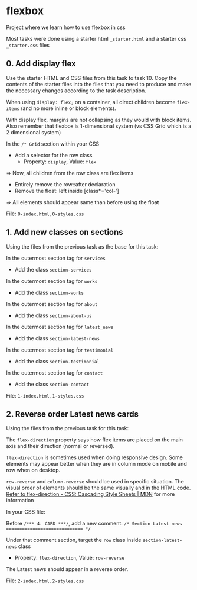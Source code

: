 # flexbox

Project where we learn how to use flexbox in css

Most tasks were done using a starter html `_starter.html` and a starter css `_starter.css` files


## 0. Add display flex
Use the starter HTML and CSS files from this task to task 10. Copy the contents of the starter files into the files that you need to produce and make the necessary changes according to the task description.

When using `display: flex;` on a container, all direct children become `flex-items` (and no more inline or block elements).

With display flex, margins are not collapsing as they would with block items. Also remember that flexbox is 1-dimensional system (vs CSS Grid which is a 2 dimensional system)

In the `/* Grid` section within your CSS
- Add a selector for the row class
    - Property: `display`, Value: `flex`

=> Now, all children from the row class are flex items
- Entirely remove the row::after declaration
- Remove the float: left inside [class*='col-']

=> All elements should appear same than before using the float

File: `0-index.html`, `0-styles.css`

## 1. Add new classes on sections
Using the files from the previous task as the base for this task:

In the outermost section tag for `services`
- Add the class `section-services`

In the outermost section tag for `works`
- Add the class `section-works`

In the outermost section tag for `about`
- Add the class `section-about-us`

In the outermost section tag for `latest_news`
- Add the class `section-latest-news`

In the outermost section tag for `testimonial`
- Add the class `section-testimonial`

In the outermost section tag for `contact`
- Add the class `section-contact`

File: `1-index.html`, `1-styles.css`

## 2. Reverse order Latest news cards
Using the files from the previous task for this task:

The `flex-direction` property says how flex items are placed on the main axis and their direction (normal or reversed).

`flex-direction` is sometimes used when doing responsive design. Some elements may appear better when they are in column mode on mobile and row when on desktop.

`row-reverse` and `column-reverse` should be used in specific situation. The visual order of elements should be the same visually and in the HTML code. [Refer to flex-direction - CSS: Cascading Style Sheets | MDN](https://developer.mozilla.org/en-US/docs/Web/CSS/flex-direction) for more information

In your CSS file:

Before `/*** 4. CARD ***/`, add a new comment: `/* Section Latest news ============================= */`

Under that comment section, target the `row` class inside `section-latest-news` class
- Property: `flex-direction`, Value: `row-reverse`

The Latest news should appear in a reverse order.

File: `2-index.html`, `2-styles.css`

